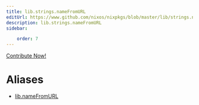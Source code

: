 ```yaml
---
title: lib.strings.nameFromURL
editUrl: https://www.github.com/nixos/nixpkgs/blob/master/lib/strings.nix#L1045C17
description: lib.strings.nameFromURL
sidebar:

    order: 7
---
```


<a href="https://www.github.com/nixos/nixpkgs/blob/master/lib/strings.nix#L1045C17">Contribute Now!</a>


# Aliases

- [lib.nameFromURL](/nix-doc-comments/reference/lib/lib-nameFromURL)


